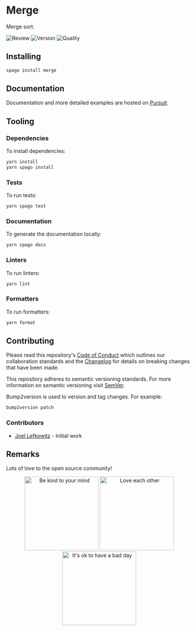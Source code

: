 # Merge

Merge sort.

![Review](https://img.shields.io/github/actions/workflow/status/JoelLefkowitz/merge/review.yml)
![Version](https://pursuit.purescript.org/packages/purescript-merge/badge)
![Quality](https://img.shields.io/codacy/grade/01db784f69e44e74804dd309934f95ba)

## Installing

```bash
spago install merge
```

## Documentation

Documentation and more detailed examples are hosted on [Pursuit](https://pursuit.purescript.org/packages/purescript-merge).

## Tooling

### Dependencies

To install dependencies:

```bash
yarn install
yarn spago install
```

### Tests

To run tests:

```bash
yarn spago test
```

### Documentation

To generate the documentation locally:

```bash
yarn spago docs
```

### Linters

To run linters:

```bash
yarn lint
```

### Formatters

To run formatters:

```bash
yarn format
```

## Contributing

Please read this repository's [Code of Conduct](CODE_OF_CONDUCT.md) which outlines our collaboration standards and the [Changelog](CHANGELOG.md) for details on breaking changes that have been made.

This repository adheres to semantic versioning standards. For more information on semantic versioning visit [SemVer](https://semver.org).

Bump2version is used to version and tag changes. For example:

```bash
bump2version patch
```

### Contributors

- [Joel Lefkowitz](https://github.com/joellefkowitz) - Initial work

## Remarks

Lots of love to the open source community!

<div align='center'>
    <img width=200 height=200 src='https://media.giphy.com/media/osAcIGTSyeovPq6Xph/giphy.gif' alt='Be kind to your mind' />
    <img width=200 height=200 src='https://media.giphy.com/media/KEAAbQ5clGWJwuJuZB/giphy.gif' alt='Love each other' />
    <img width=200 height=200 src='https://media.giphy.com/media/WRWykrFkxJA6JJuTvc/giphy.gif' alt="It's ok to have a bad day" />
</div>
